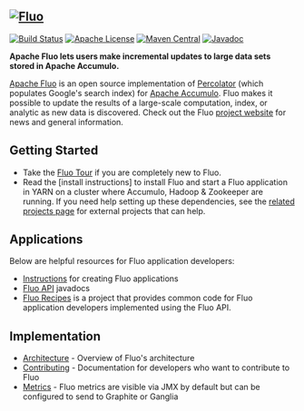 [![Fluo][logo]][fluo]
---
[![Build Status][ti]][tl] [![Apache License][li]][ll] [![Maven Central][mi]][ml] [![Javadoc][ji]][jl]

**Apache Fluo lets users make incremental updates to large data sets stored in Apache Accumulo.**

[Apache Fluo][fluo] is an open source implementation of [Percolator][percolator] (which populates
Google's search index) for [Apache Accumulo][accumulo]. Fluo makes it possible to update the results
of a large-scale computation, index, or analytic as new data is discovered. Check out the Fluo
[project website][fluo] for news and general information.

## Getting Started

* Take the [Fluo Tour][tour] if you are completely new to Fluo. 
* Read the [install instructions] to install Fluo and start a Fluo application in YARN on a cluster
  where Accumulo, Hadoop & Zookeeper are running. If you need help setting up these dependencies, 
  see the [related projects page][related] for external projects that can help.

## Applications

Below are helpful resources for Fluo application developers:

*  [Instructions][apps] for creating Fluo applications
*  [Fluo API][api] javadocs
*  [Fluo Recipes][recipes] is a project that provides common code for Fluo application developers
   implemented using the Fluo API.

## Implementation

*  [Architecture] - Overview of Fluo's architecture
*  [Contributing] - Documentation for developers who want to contribute to Fluo
*  [Metrics] - Fluo metrics are visible via JMX by default but can be configured to send to Graphite
   or Ganglia

[fluo]: https://fluo.apache.org/
[related]: https://fluo.apache.org/related-projects/
[tour]: https://fluo.apache.org/tour/
[accumulo]: https://accumulo.apache.org
[percolator]: https://research.google.com/pubs/pub36726.html
[install]: docs/install.md
[apps]: docs/applications.md
[api]: https://fluo.apache.org/apidocs/
[recipes]: https://github.com/apache/incubator-fluo-recipes
[Metrics]: docs/metrics.md
[Contributing]: docs/contributing.md
[Architecture]: docs/architecture.md
[ti]: https://travis-ci.org/apache/incubator-fluo.svg?branch=master
[tl]: https://travis-ci.org/apache/incubator-fluo
[li]: http://img.shields.io/badge/license-ASL-blue.svg
[ll]: https://github.com/apache/incubator-fluo/blob/master/LICENSE
[mi]: https://maven-badges.herokuapp.com/maven-central/org.apache.fluo/fluo-api/badge.svg
[ml]: https://maven-badges.herokuapp.com/maven-central/org.apache.fluo/fluo-api/
[ji]: https://javadoc-emblem.rhcloud.com/doc/org.apache.fluo/fluo-api/badge.svg
[jl]: http://www.javadoc.io/doc/org.apache.fluo/fluo-api
[logo]: contrib/fluo-logo.png

